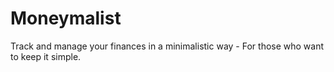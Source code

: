 # Moneymalist
Track and manage your finances in a minimalistic way - For those who want to keep it simple.
